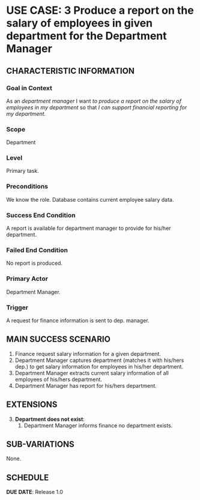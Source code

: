 # USE CASE: 3 Produce a report on the salary of employees in given department for the Department Manager

## CHARACTERISTIC INFORMATION

### Goal in Context

As an *department manager* I want *to produce a report on the salary of employees in my department* so that *I can support financial reporting for my department.*

### Scope

Department

### Level

Primary task.

### Preconditions

We know the role.  Database contains current employee salary data.

### Success End Condition

A report is available for department manager to provide for his/her department.

### Failed End Condition

No report is produced.

### Primary Actor

Department Manager.

### Trigger

A request for finance information is sent to dep. manager.

## MAIN SUCCESS SCENARIO

1. Finance request salary information for a given department.
2. Department Manager captures department (matches it with his/hers dep.) to get salary information for employees in his/her department.
3. Department Manager extracts current salary information of all employees of his/hers department.
4. Department Manager has report for his/hers department.

## EXTENSIONS

3. **Department does not exist**:
    1. Department Manager informs finance no department exists.

## SUB-VARIATIONS

None.

## SCHEDULE

**DUE DATE**: Release 1.0